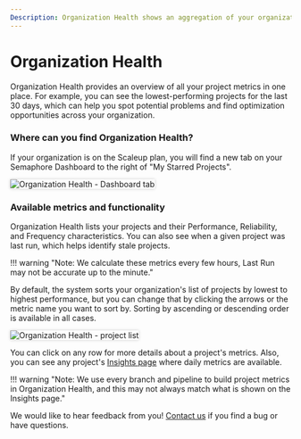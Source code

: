 ```yaml
---
Description: Organization Health shows an aggregation of your organization's metrics in one place.
---
```


# Organization Health

Organization Health provides an overview of all your project metrics in one place. For example,
you can see the lowest-performing projects for the last 30 days, which can help you spot potential problems and
find optimization opportunities across your organization.

### Where can you find Organization Health?

If your organization is on the Scaleup plan, you will find a new tab on your Semaphore Dashboard
to the right of "My Starred Projects".

<img style="box-shadow: 0 0 5px #ccc" src="/score/img/org-health/header.png" alt="Organization Health - Dashboard tab">


### Available metrics and functionality

Organization Health lists your projects and their Performance, Reliability, and Frequency characteristics.
You can also see when a given project was last run, which helps identify stale projects.

!!! warning "Note: We calculate these metrics every few hours, Last Run may not be accurate up to the minute."

By default, the system sorts your organization's list of projects by lowest to highest performance, but you can change that by
clicking the arrows or the metric name you want to sort by. Sorting by ascending or descending order is available in all cases.

<img style="box-shadow: 0 0 5px #ccc" src="/score/img/org-health/body.png" alt="Organization Health - project list">

You can click on any row for more details about a project's metrics. Also, you can see any project's <a href="/score/project-insights/">Insights page</a>
where daily metrics are available.


!!! warning "Note: We use every branch and pipeline to build project metrics in Organization Health, and this may not always match what is shown on the Insights page."

We would like to hear feedback from you! <a href="mailto:rlopes@renderedtext.com?subject=Organization health issue">Contact us</a> if you find a bug or have questions.
